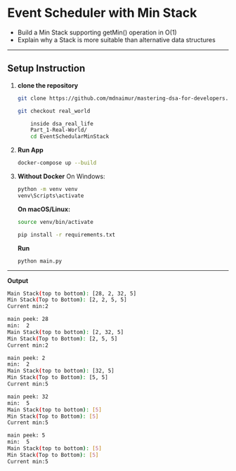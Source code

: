 # Event Scheduler with Min Stack
* Build a Min Stack supporting getMin() operation in O(1)
* Explain why a Stack is more suitable than alternative data structures

---


## Setup Instruction
1. **clone the repository**
   ``` bash
   git clone https://github.com/mdnaimur/mastering-dsa-for-developers.git

   ```
      ``` bash
   git checkout real_world

   ```
    ``` bash
        inside dsa_real_life
        Part_1-Real-World/
        cd EventSchedularMinStack
    ```

2. **Run App**
   
   ``` bash
   docker-compose up --build

   ```
3. **Without Docker** 
    On Windows:
    ```bash
    python -m venv venv
    venv\Scripts\activate 
    ```


    **On macOS/Linux:**
    ``` bash
    source venv/bin/activate
    ```
    ```bash
    pip install -r requirements.txt

    ```
    **Run**
    ```bahs
    python main.py

    ```

---

**Output**

``` bash
Main Stack(top to bottom): [28, 2, 32, 5]
Min Stack(Top to Bottom): [2, 2, 5, 5]
Current min:2

main peek: 28
min:  2
Main Stack(top to bottom): [2, 32, 5]
Min Stack(Top to Bottom): [2, 5, 5]
Current min:2

main peek: 2
min:  2
Main Stack(top to bottom): [32, 5]
Min Stack(Top to Bottom): [5, 5]
Current min:5

main peek: 32
min:  5
Main Stack(top to bottom): [5]
Min Stack(Top to Bottom): [5]
Current min:5

main peek: 5
min:  5
Main Stack(top to bottom): [5]
Min Stack(Top to Bottom): [5]
Current min:5
```